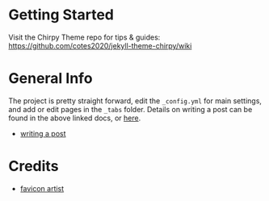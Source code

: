 # Getting Started

Visit the Chirpy Theme repo for tips & guides: https://github.com/cotes2020/jekyll-theme-chirpy/wiki

# General Info

The project is pretty straight forward, edit the `_config.yml` for main settings, and add or edit pages in the `_tabs` folder. Details on writing a post can be found in the above linked docs, or [here](https://chirpy.cotes.page/posts/write-a-new-post/).

- [writing a post](https://chirpy.cotes.page/posts/write-a-new-post/)

# Credits

- [favicon artist](https://www.flaticon.com/authors/royyan-wijaya)
